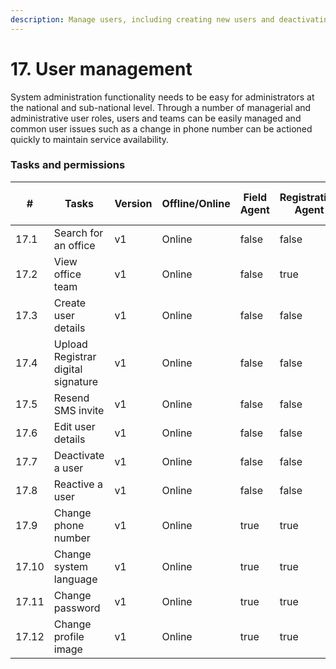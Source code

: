 ```yaml
---
description: Manage users, including creating new users and deactivating users
---
```


# 17. User management

System administration functionality needs to be easy for administrators at the national and sub-national level. Through a number of managerial and administrative user roles, users and teams can be easily managed and common user issues such as a change in phone number can be actioned quickly to maintain service availability.

### Tasks and permissions

<table><thead><tr><th>#</th><th>Tasks</th><th>Version</th><th>Offline/Online</th><th data-type="checkbox">Field Agent</th><th data-type="checkbox">Registration Agent</th><th data-type="checkbox">Registrar</th><th data-type="checkbox">National Registrar</th><th data-type="checkbox">Performance Manager</th><th data-type="checkbox">Local System Admin</th><th data-type="checkbox">National System Admin</th></tr></thead><tbody><tr><td>17.1</td><td>Search for an office</td><td>v1</td><td>Online</td><td>false</td><td>false</td><td>false</td><td>false</td><td>false</td><td>true</td><td>true</td></tr><tr><td>17.2</td><td>View office team </td><td>v1</td><td>Online</td><td>false</td><td>true</td><td>true</td><td>true</td><td>false</td><td>true</td><td>true</td></tr><tr><td>17.3</td><td>Create user details</td><td>v1</td><td>Online</td><td>false</td><td>false</td><td>false</td><td>false</td><td>false</td><td>true</td><td>true</td></tr><tr><td>17.4</td><td>Upload Registrar digital signature</td><td>v1</td><td>Online</td><td>false</td><td>false</td><td>false</td><td>false</td><td>false</td><td>true</td><td>true</td></tr><tr><td>17.5</td><td>Resend SMS invite</td><td>v1</td><td>Online</td><td>false</td><td>false</td><td>false</td><td>false</td><td>false</td><td>true</td><td>true</td></tr><tr><td>17.6</td><td>Edit user details</td><td>v1</td><td>Online</td><td>false</td><td>false</td><td>false</td><td>false</td><td>false</td><td>true</td><td>true</td></tr><tr><td>17.7</td><td>Deactivate a user</td><td>v1</td><td>Online</td><td>false</td><td>false</td><td>false</td><td>false</td><td>false</td><td>true</td><td>true</td></tr><tr><td>17.8</td><td>Reactive a user</td><td>v1</td><td>Online</td><td>false</td><td>false</td><td>false</td><td>false</td><td>false</td><td>true</td><td>true</td></tr><tr><td>17.9</td><td>Change phone number</td><td>v1</td><td>Online</td><td>true</td><td>true</td><td>true</td><td>true</td><td>true</td><td>true</td><td>true</td></tr><tr><td>17.10</td><td>Change system language</td><td>v1</td><td>Online</td><td>true</td><td>true</td><td>true</td><td>true</td><td>true</td><td>true</td><td>true</td></tr><tr><td>17.11</td><td>Change password</td><td>v1</td><td>Online</td><td>true</td><td>true</td><td>true</td><td>true</td><td>true</td><td>true</td><td>true</td></tr><tr><td>17.12</td><td>Change profile image</td><td>v1</td><td>Online</td><td>true</td><td>true</td><td>true</td><td>true</td><td>true</td><td>true</td><td>true</td></tr></tbody></table>
